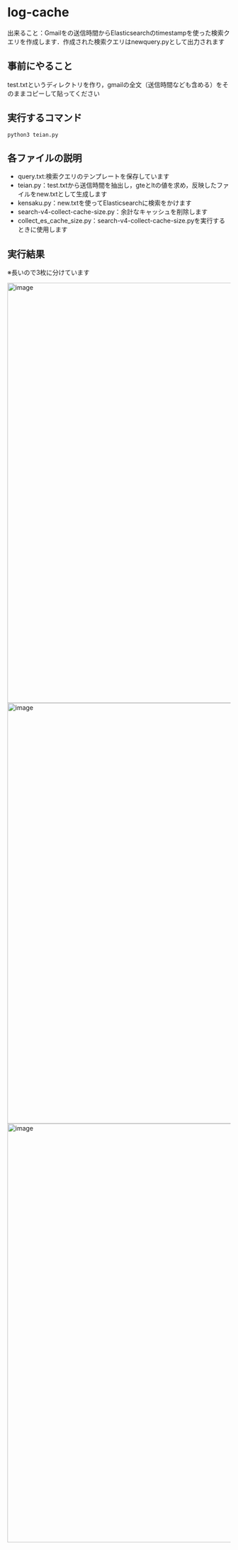 # log-cache

出来ること：Gmailをの送信時間からElasticsearchのtimestampを使った検索クエリを作成します．作成された検索クエリはnewquery.pyとして出力されます

## 事前にやること
test.txtというディレクトリを作り，gmailの全文（送信時間なども含める）をそのままコピーして貼ってください

## 実行するコマンド
```
python3 teian.py
```

## 各ファイルの説明
- query.txt:検索クエリのテンプレートを保存しています
- teian.py：test.txtから送信時間を抽出し，gteとltの値を求め，反映したファイルをnew.txtとして生成します
- kensaku.py：new.txtを使ってElasticsearchに検索をかけます
- search-v4-collect-cache-size.py：余計なキャッシュを削除します
- collect_es_cache_size.py：search-v4-collect-cache-size.pyを実行するときに使用します

## 実行結果
※長いので3枚に分けています

<img width="949" alt="image" src="https://github.com/user-attachments/assets/fd6a33da-a959-4d40-bd72-a3063e73e0ae">

<img width="950" alt="image" src="https://github.com/user-attachments/assets/dadc83b9-1adc-44e8-9b7d-082bc108b0a2">

<img width="946" alt="image" src="https://github.com/user-attachments/assets/ad7aca80-56d0-4d7e-9bb1-765a4291a346">

